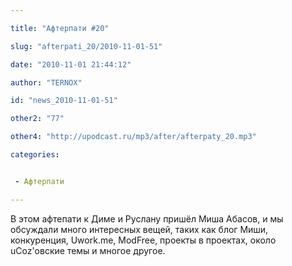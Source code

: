 ```yaml
---

title: "Афтерпати #20"

slug: "afterpati_20/2010-11-01-51"

date: "2010-11-01 21:44:12"

author: "TERNOX"

id: "news_2010-11-01-51"

other2: "77"

other4: "http://upodcast.ru/mp3/after/afterpaty_20.mp3"

categories:


 - Афтерпати

---
```

В этом афтепати к Диме и Руслану пришёл Миша Абасов, и мы обсуждали много интересных вещей, таких как блог Миши, конкуренция, Uwork.me, ModFree, проекты в проектах, около uCoz'овские темы и многое другое.
